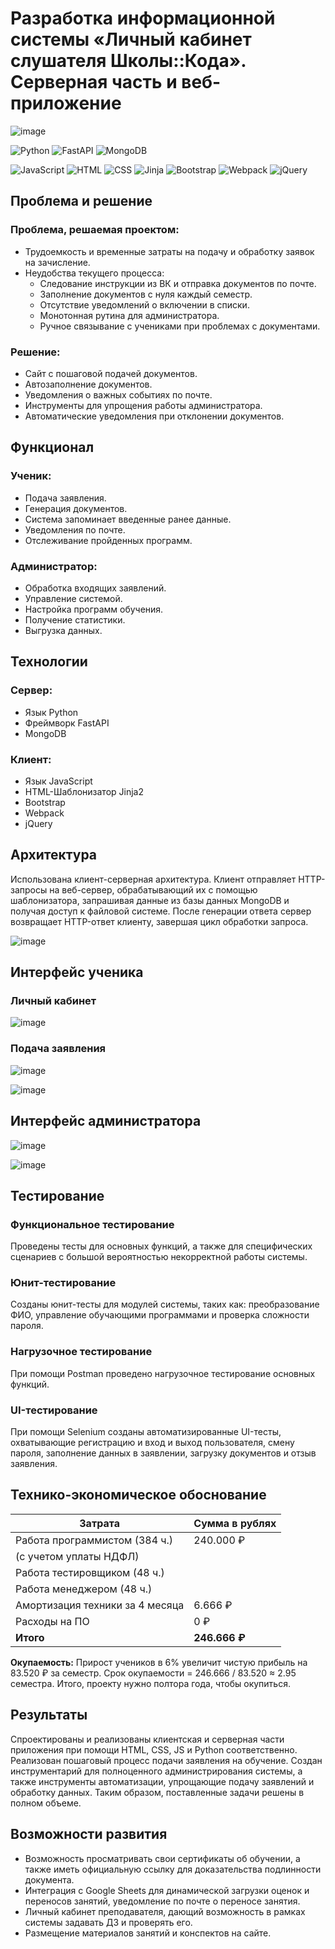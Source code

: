 # Разработка информационной системы «Личный кабинет слушателя Школы::Кода». Серверная часть и веб-приложение

![image](https://github.com/tastydata0/VKR/assets/76962395/dcb83bc1-82d8-41b2-9798-d34dd5736217)

![Python](https://img.shields.io/badge/Python-3776AB?style=for-the-badge&logo=python&logoColor=white)
![FastAPI](https://img.shields.io/badge/FastAPI-009688?style=for-the-badge&logo=fastapi&logoColor=white)
![MongoDB](https://img.shields.io/badge/MongoDB-47A248?style=for-the-badge&logo=mongodb&logoColor=white)

![JavaScript](https://img.shields.io/badge/JavaScript-F7DF1E?style=for-the-badge&logo=javascript&logoColor=black)
![HTML](https://img.shields.io/badge/HTML5-E34F26?style=for-the-badge&logo=html5&logoColor=white)
![CSS](https://img.shields.io/badge/CSS3-1572B6?style=for-the-badge&logo=css3&logoColor=white)
![Jinja](https://img.shields.io/badge/Jinja2-B41717?style=for-the-badge&logo=jinja&logoColor=white)
![Bootstrap](https://img.shields.io/badge/Bootstrap-7952B3?style=for-the-badge&logo=bootstrap&logoColor=white)
![Webpack](https://img.shields.io/badge/Webpack-8DD6F9?style=for-the-badge&logo=webpack&logoColor=black)
![jQuery](https://img.shields.io/badge/jQuery-0769AD?style=for-the-badge&logo=jquery&logoColor=white)


## Проблема и решение

### Проблема, решаемая проектом:
- Трудоемкость и временные затраты на подачу и обработку заявок на зачисление.
- Неудобства текущего процесса:
  - Следование инструкции из ВК и отправка документов по почте.
  - Заполнение документов с нуля каждый семестр.
  - Отсутствие уведомлений о включении в списки.
  - Монотонная рутина для администратора.
  - Ручное связывание с учениками при проблемах с документами.

### Решение:
- Сайт с пошаговой подачей документов.
- Автозаполнение документов.
- Уведомления о важных событиях по почте.
- Инструменты для упрощения работы администратора.
- Автоматические уведомления при отклонении документов.

## Функционал

### Ученик:
- Подача заявления.
- Генерация документов.
- Система запоминает введенные ранее данные.
- Уведомления по почте.
- Отслеживание пройденных программ.

### Администратор:
- Обработка входящих заявлений.
- Управление системой.
- Настройка программ обучения.
- Получение статистики.
- Выгрузка данных.

## Технологии

### Сервер:
- Язык Python
- Фреймворк FastAPI
- MongoDB

### Клиент:
- Язык JavaScript
- HTML-Шаблонизатор Jinja2
- Bootstrap
- Webpack
- jQuery

## Архитектура

Использована клиент-серверная архитектура. Клиент отправляет HTTP-запросы на веб-сервер, обрабатывающий их с помощью шаблонизатора, запрашивая данные из базы данных MongoDB и получая доступ к файловой системе. После генерации ответа сервер возвращает HTTP-ответ клиенту, завершая цикл обработки запроса.

![image](https://github.com/tastydata0/VKR/assets/76962395/908786da-4fd3-467a-858a-b67dbd41db16)

## Интерфейс ученика

### Личный кабинет

![image](https://github.com/tastydata0/VKR/assets/76962395/013db41a-9a89-46c9-b75e-46577f3d8a02)


### Подача заявления

![image](https://github.com/tastydata0/VKR/assets/76962395/190876db-54e1-4fd8-8d31-5c25d1d8208f)

![image](https://github.com/tastydata0/VKR/assets/76962395/432b10b2-30b6-4c66-9d4f-5b68ac6c6b16)


## Интерфейс администратора

![image](https://github.com/tastydata0/VKR/assets/76962395/f1a77560-1189-4b37-b3dd-f24ef1a82b8b)

![image](https://github.com/tastydata0/VKR/assets/76962395/ab792eb7-e653-4a36-951a-aa65ce50e658)


## Тестирование

### Функциональное тестирование
Проведены тесты для основных функций, а также для специфических сценариев с большой вероятностью некорректной работы системы.

### Юнит-тестирование
Созданы юнит-тесты для модулей системы, таких как: преобразование ФИО, управление обучающими программами и проверка сложности пароля.

### Нагрузочное тестирование
При помощи Postman проведено нагрузочное тестирование основных функций.

### UI-тестирование
При помощи Selenium созданы автоматизированные UI-тесты, охватывающие регистрацию и вход и выход пользователя, смену пароля, заполнение данных в заявлении, загрузку документов и отзыв заявления.

## Технико-экономическое обоснование

| Затрата                      | Сумма в рублях    |
|------------------------------|-------------------|
| Работа программистом (384 ч.)| 240.000 ₽         |
| (с учетом уплаты НДФЛ)       |                   |
| Работа тестировщиком (48 ч.) |                   |
| Работа менеджером (48 ч.)    |                   |
| Амортизация техники за 4 месяца| 6.666 ₽         |
| Расходы на ПО                | 0 ₽               |
| **Итого**                    | **246.666 ₽**     |

**Окупаемость:**
Прирост учеников в 6% увеличит чистую прибыль на 83.520 ₽ за семестр. 
Срок окупаемости = 246.666 / 83.520 ≈ 2.95 семестра. 
Итого, проекту нужно полтора года, чтобы окупиться.

## Результаты

Спроектированы и реализованы клиентская и серверная части приложения при помощи HTML, CSS, JS и Python соответственно. Реализован пошаговый процесс подачи заявления на обучение. Создан инструментарий для полноценного администрирования системы, а также инструменты автоматизации, упрощающие подачу заявлений и обработку данных. Таким образом, поставленные задачи решены в полном объеме.

## Возможности развития

- Возможность просматривать свои сертификаты об обучении, а также иметь официальную ссылку для доказательства подлинности документа.
- Интеграция с Google Sheets для динамической загрузки оценок и переносов занятий, уведомление по почте о переносе занятия.
- Личный кабинет преподавателя, дающий возможность в рамках системы задавать ДЗ и проверять его.
- Размещение материалов занятий и конспектов на сайте.
